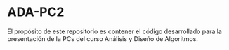# ADA-PC2
El propósito de este repositorio es contener el código desarrollado para la presentación de la PCs del curso Análisis y Diseño de Algoritmos.
